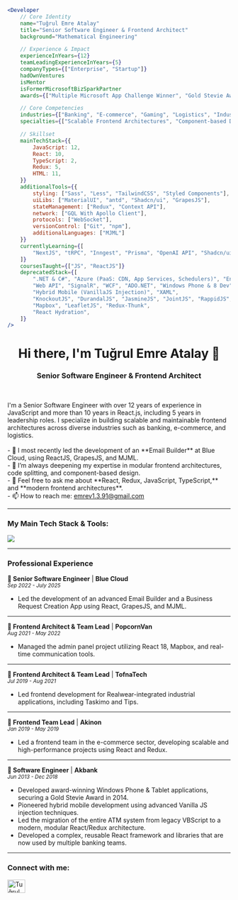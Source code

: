 ```jsx
<Developer
    // Core Identity
    name="Tuğrul Emre Atalay"
    title="Senior Software Engineer & Frontend Architect"
    background="Mathematical Engineering"

    // Experience & Impact
    experienceInYears={12}
    teamLeadingExperienceInYears={5}
    companyTypes={["Enterprise", "Startup"]}
    hadOwnVentures
    isMentor
    isFormerMicrosoftBizSparkPartner
    awards={["Multiple Microsoft App Challenge Winner", "Gold Stevie Award"]}

    // Core Competencies
    industries={["Banking", "E-commerce", "Gaming", "Logistics", "Industrial Tech"]}
    specialties={["Scalable Frontend Architectures", "Component-based Design", "Team Building"]}

    // Skillset
    mainTechStack={{
        JavaScript: 12,
        React: 10,
        TypeScript: 2,
        Redux: 5,
        HTML: 11,
    }}
    additionalTools={{
        styling: ["Sass", "Less", "TailwindCSS", "Styled Components"],
        uiLibs: ["MaterialUI", "antd", "Shadcn/ui", "GrapesJS"],
        stateManagement: ["Redux", "Context API"],
        network: ["GQL With Apollo Client"],
        protocols: ["WebSocket"],
        versionControl: ["Git", "npm"],
        additionalLanguages: ["MJML"]
    }}
    currentlyLearning={[
        "NextJS", "tRPC", "Inngest", "Prisma", "OpenAI API", "Shadcn/ui"
    ]}
    coursesTaught={["JS", "ReactJS"]}
    deprecatedStack={[
        ".NET & C#", "Azure (PaaS: CDN, App Services, Schedulers)", "Entity Framework",
        "Web API", "SignalR", "WCF", "ADO.NET", "Windows Phone & 8 Dev", 
        "Hybrid Mobile (VanillaJS Injection)", "XAML",
        "KnockoutJS", "DurandalJS", "JasmineJS", "JointJS", "RappidJS",
        "Mapbox", "LeafletJS", "Redux-Thunk",
        "React Hydration",
    ]}
/>
```

<h1 align="center">Hi there, I'm Tuğrul Emre Atalay 👋</h1>
<h3 align="center">Senior Software Engineer & Frontend Architect</h3>

<br>

<p align="left">
I'm a Senior Software Engineer with over 12 years of experience in JavaScript and more than 10 years in React.js, including 5 years in leadership roles. I specialize in building scalable and maintainable frontend architectures across diverse industries such as banking, e-commerce, and logistics.
<br><br>
- 🔭 I most recently led the development of an **Email Builder** at Blue Cloud, using ReactJS, GrapesJS, and MJML.
<br>
- 🌱 I’m always deepening my expertise in modular frontend architectures, code splitting, and component-based design.
<br>
- 💬 Feel free to ask me about **React, Redux, JavaScript, TypeScript,** and **modern frontend architectures**.
<br>
- 📫 How to reach me: <a href="mailto:emrev1.3.91@gmail.com">emrev1.3.91@gmail.com</a>
</p>

<hr>

<h3 align="left">My Main Tech Stack & Tools:</h3>
<p align="left">
  <a href="https://github.com/teatalay/teatalay">
    <img src="https://skillicons.dev/icons?i=js,ts,react,redux,git,npm,pnpm,aws,azure,babel,webpack,graphql,materialui,nextjs,html,tailwind,css,sass,styledcomponents,vscode" />
  </a>
</p>

<hr>

<h3 align="left">Professional Experience</h3>

**🚀 Senior Software Engineer** | **Blue Cloud**
<br>
*<small>Sep 2022 - July 2025</small>*
<br>
- Led the development of an advanced Email Builder and a Business Request Creation App using React, GrapesJS, and MJML.

---

**🚀 Frontend Architect & Team Lead** | **PopcornVan**
<br>
*<small>Aug 2021 - May 2022</small>*
<br>
- Managed the admin panel project utilizing React 18, Mapbox, and real-time communication tools.

---

**🚀 Frontend Architect & Team Lead** | **TofnaTech**
<br>
*<small>Jul 2019 - Aug 2021</small>*
<br>
- Led frontend development for Realwear-integrated industrial applications, including Taskimo and Tips.

---

**🚀 Frontend Team Lead** | **Akinon**
<br>
*<small>Jan 2019 - May 2019</small>*
<br>
- Led a frontend team in the e-commerce sector, developing scalable and high-performance projects using React and Redux.

---

**🚀 Software Engineer** | **Akbank**
<br>
*<small>Jun 2013 - Dec 2018</small>*
<br>
- Developed award-winning Windows Phone & Tablet applications, securing a Gold Stevie Award in 2014.
- Pioneered hybrid mobile development using advanced Vanilla JS injection techniques.
- Led the migration of the entire ATM system from legacy VBScript to a modern, modular React/Redux architecture.
- Developed a complex, reusable React framework and libraries that are now used by multiple banking teams.

<hr>

<h3 align="left">Connect with me:</h3>
<p align="left">
  <a href="https://linkedin.com/in/teatalay" target="blank">
    <img align="center" src="https://raw.githubusercontent.com/rahuldkjain/github-profile-readme-generator/master/src/images/icons/Social/linked-in-alt.svg" alt="Tuğrul Emre Atalay's LinkedIn Profile" height="30" width="40" />
  </a>
</p>
